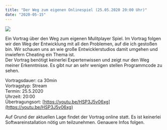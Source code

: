 ```yaml
---
title: "Der Weg zum eigenen Onlinespiel (25.05.2020 20:00 Uhr)"
date: "2020-05-15"
---
```


![](https://hackzogtum-coburg.de/wp-content/uploads/2020/05/technology-3189176_640-e1589567507106.jpg)

Ein Vortrag über den Weg zum eigenen Mulitplayer Spiel. Im Vortrag folgen wir den Weg der Entwicklung mit all den Problemen, auf die ich gestoßen bin. Wir schauen uns an wie große Entwicklerstudios damit umgehen und inwiefern Cheating ein Thema ist.  
Der Vortrag benötigt keinerlei Expertenwissen und zeigt nur den Weg meiner Erkenntnisse. Es gibt nur an sehr wenigen stellen Programmcode zu sehen.  
  
Vortragsdauer: ca 30min  
Vortragstyp: Stream  
Termin: 25.5.2020  
Uhrzeit: 20:00  
Übertragungsort: [https://youtu.be/HSP3J5v06xg](https://youtu.be/HSP3J5v06xg)  
  
Auf Grund der aktuellen Lage findet der Vortrag online statt. Es ist keinerlei Softwareinstallation nötig um teilzunehmen. Genauere Infos folgen.
